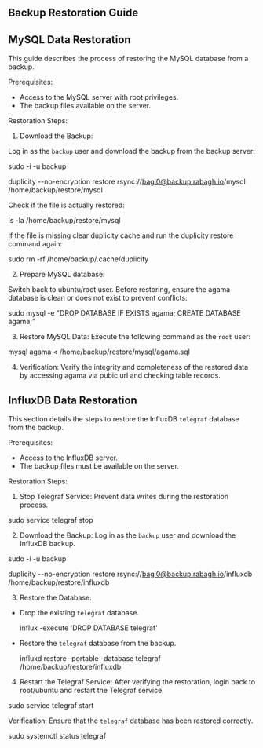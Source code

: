 Backup Restoration Guide
------------------------

MySQL Data Restoration
----------------------
This guide describes the process of restoring the MySQL database from a backup.

Prerequisites:
- Access to the MySQL server with root privileges.
- The backup files available on the server.

Restoration Steps:
1. Download the Backup:

Log in as the `backup` user and download the backup from the backup server:

sudo -i -u backup

duplicity --no-encryption restore rsync://bagi0@backup.rabagh.io/mysql /home/backup/restore/mysql

Check if the file is actually restored:

ls -la /home/backup/restore/mysql

If the file is missing clear duplicity cache and run the duplicity restore command again:

sudo rm -rf /home/backup/.cache/duplicity

2. Prepare MySQL database:

Switch back to ubuntu/root user.
Before restoring, ensure the agama database is clean or does not exist to prevent conflicts:

sudo mysql -e "DROP DATABASE IF EXISTS agama; CREATE DATABASE agama;"

3. Restore MySQL Data:
Execute the following command as the `root` user:

mysql agama < /home/backup/restore/mysql/agama.sql

4. Verification:
Verify the integrity and completeness of the restored data by accessing agama via pubic url and checking table records.


InfluxDB Data Restoration
-------------------------
This section details the steps to restore the InfluxDB `telegraf` database from the backup.

Prerequisites:
- Access to the InfluxDB server.
- The backup files must be available on the server.

Restoration Steps:
1. Stop Telegraf Service:
Prevent data writes during the restoration process.

sudo service telegraf stop

2. Download the Backup:
Log in as the `backup` user and download the InfluxDB backup.

sudo -i -u backup

duplicity --no-encryption restore rsync://bagi0@backup.rabagh.io/influxdb /home/backup/restore/influxdb

3. Restore the Database:
- Drop the existing `telegraf` database.

  influx -execute 'DROP DATABASE telegraf'

- Restore the `telegraf` database from the backup.

  influxd restore -portable -database telegraf /home/backup/restore/influxdb


4. Restart the Telegraf Service:
After verifying the restoration, login back to root/ubuntu and restart the Telegraf service.

sudo service telegraf start

Verification:
Ensure that the `telegraf` database has been restored correctly.

sudo systemctl status telegraf
